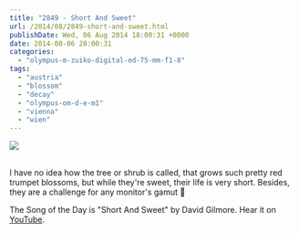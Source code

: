```yaml
---
title: "2849 - Short And Sweet"
url: /2014/08/2849-short-and-sweet.html
publishDate: Wed, 06 Aug 2014 18:00:31 +0000
date: 2014-08-06 20:00:31
categories: 
  - "olympus-m-zuiko-digital-ed-75-mm-f1-8"
tags: 
  - "austria"
  - "blossom"
  - "decay"
  - "olympus-om-d-e-m1"
  - "vienna"
  - "wien"
---
```

<div class="container">
<div class="center"><a target="_blank" href="https://d25zfm9zpd7gm5.cloudfront.net/1200x1200/2014/20140722_073551_lr.jpg"><img src="https://d25zfm9zpd7gm5.cloudfront.net/0600x0600/2014/20140722_073551_lr.jpg" /></a></div>
</div>
<br />

I have no idea how the tree or shrub is called, that grows such pretty red trumpet blossoms, but while they're sweet, their life is very short. Besides, they are a challenge for any monitor's gamut 🙂

The Song of the Day is "Short And Sweet" by David Gilmore. Hear it on <a href="https://www.youtube.com/watch?v=2vQTuCwpbIc" target="_blank">YouTube</a>.
